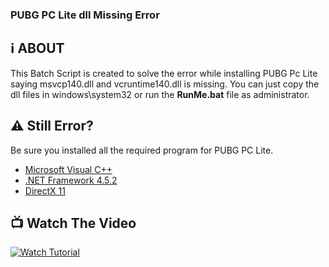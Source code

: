 ###  **PUBG PC Lite dll Missing Error**

:information_source: ABOUT
 -----
This Batch Script is created to solve the error while installing PUBG Pc Lite saying msvcp140.dll and vcruntime140.dll is missing. You can just copy the dll files in windows\system32 or run the **RunMe.bat** file as administrator.

 ##  :warning: Still Error?
 
 Be sure you installed all the required program for PUBG PC Lite.
  - [Microsoft Visual C++](https://support.microsoft.com/help/2977003/the-latest-supported-visual-c-downloads)
  - [.NET Framework 4.5.2](https://www.microsoft.com/net/download/dotnet-framework-runtime)
  - [DirectX 11](https://www.microsoft.com/download/details.aspx?id=35)
  
   ##  :tv: Watch The Video
   
  [![Watch Tutorial](https://img.youtube.com/vi/ybWRBvarotI/0.jpg)](https://www.youtube.com/watch?v=ybWRBvarotI)
  

<script src="https://apis.google.com/js/platform.js"></script>
<div class="g-ytsubscribe" data-channelid="UC_sEDUsQhiDjqaZxaq2_hWg" data-layout="default" data-count="hidden"></div>
